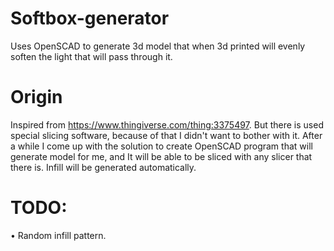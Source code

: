 # Softbox-generator
Uses OpenSCAD to generate 3d model that when 3d printed will evenly soften the light that will pass through it.

# Origin
Inspired from https://www.thingiverse.com/thing:3375497. But there is used special slicing software, because of that I didn't want to bother with it. After a while I come up with the solution to create OpenSCAD program that will generate model for me, and It will be able to be sliced with any slicer that there is. Infill will be generated automatically.

# TODO: 
• Random infill pattern.
